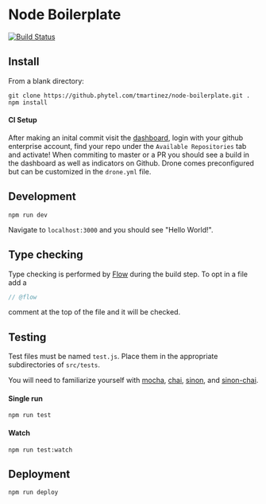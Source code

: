 # Node Boilerplate

[![Build Status](http://192.168.111.92/api/badges/tmartinez/node-boilerplate/status.svg)](http://192.168.111.92/tmartinez/node-boilerplate)


## Install

From a blank directory:

```
git clone https://github.phytel.com/tmartinez/node-boilerplate.git .
npm install
```

#### CI Setup

After making an inital commit visit the [dashboard](http://192.168.111.92), login with your github enterprise account, find your repo under the `Available Repositories` tab and activate! When commiting to master or a PR you should see a build in the dashboard as well as indicators on Github. Drone comes preconfigured but can be customized in the `drone.yml` file.

## Development

```
npm run dev
```

Navigate to `localhost:3000` and you should see "Hello World!".

## Type checking

Type checking is performed by [Flow](https://flowtype.org/) during the build step. To opt in a file add a

```javascript
// @flow
```

comment at the top of the file and it will be checked.

## Testing

Test files must be named `test.js`. Place them in the appropriate subdirectories of `src/tests`.

You will need to familiarize yourself with [mocha](https://mochajs.org/), [chai](http://chaijs.com/), [sinon](http://sinonjs.org/), and [sinon-chai](https://github.com/domenic/sinon-chai).

#### Single run

```
npm run test
```

#### Watch

```
npm run test:watch
```

## Deployment

```
npm run deploy
```
